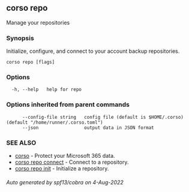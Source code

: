 ## corso repo

Manage your repositories

### Synopsis

Initialize, configure, and connect to your account backup repositories.

```
corso repo [flags]
```

### Options

```
  -h, --help   help for repo
```

### Options inherited from parent commands

```
      --config-file string   config file (default is $HOME/.corso) (default "/home/runner/.corso.toml")
      --json                 output data in JSON format
```

### SEE ALSO

* [corso](corso.md)	 - Protect your Microsoft 365 data.
* [corso repo connect](corso_repo_connect.md)	 - Connect to a repository.
* [corso repo init](corso_repo_init.md)	 - Initialize a repository.

###### Auto generated by spf13/cobra on 4-Aug-2022
